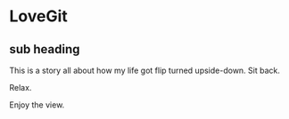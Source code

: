 # LoveGit
## sub heading

This is a story all about how my life got flip turned upside-down.
Sit back.



Relax.








Enjoy the view.
